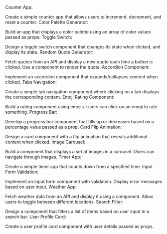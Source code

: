 Counter App:

Create a simple counter app that allows users to increment, decrement, and reset a counter.
Color Palette Generator:

Build an app that displays a color palette using an array of color values passed as props.
Toggle Switch:

Design a toggle switch component that changes its state when clicked, and display its state.
Random Quote Generator:

Fetch quotes from an API and display a new quote each time a button is clicked. Use a component to render the quote.
Accordion Component:

Implement an accordion component that expands/collapses content when clicked.
Tabs Navigation:

Create a simple tab navigation component where clicking on a tab displays the corresponding content.
Emoji Rating Component:

Build a rating component using emojis. Users can click on an emoji to rate something.
Progress Bar:

Develop a progress bar component that fills up or decreases based on a percentage value passed as a prop.
Card Flip Animation:

Design a card component with a flip animation that reveals additional content when clicked.
Image Carousel:

Build a component that displays a set of images in a carousel. Users can navigate through images.
Timer App:

Create a simple timer app that counts down from a specified time.
Input Form Validation:

Implement an input form component with validation. Display error messages based on user input.
Weather App:

Fetch weather data from an API and display it using a component. Allow users to toggle between different locations.
Search Filter:

Design a component that filters a list of items based on user input in a search bar.
User Profile Card:

Create a user profile card component with user details passed as props.
